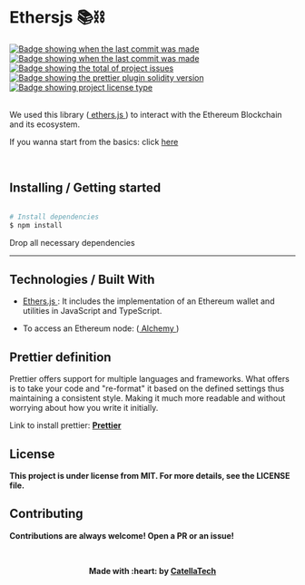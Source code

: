 <h1 aling="center">Ethersjs 📚⛓</h1>

   <a href="https://travis-ci.org/niltonvasques/simplecov-shields-badge" target="_blank">
    <img src="https://travis-ci.org/niltonvasques/simplecov-shields-badge.svg?branch=master" alt="Badge showing when the last commit was made"/>
  </a>
  
  <a href="https://github.com/gab0071/solidity-advanced/commits/main/truffle" target="_blank">
    <img src="https://img.shields.io/github/last-commit/gab0071/solidity-advanced" alt="Badge showing when the last commit was made"/>
  </a>

  <a href="https://github.com/gab0071/solidity-advanced/issues" target="_blank">
    <img src="https://img.shields.io/github/issues/gab0071/solidity-advanced" alt="Badge showing the total of project issues"/>
  </a>

  <a href="https://prettier.io/docs/en/install.html" target="_blank">
    <img src="https://img.shields.io/badge/prettier-2.7.1-pink.svg" alt="Badge showing the prettier plugin solidity version"/>
  </a>

  <a href="https://github.com/maurodesouza/profile-readme-generator/blob/master/LICENSE.md" target="_blank">
    <img alt="Badge showing project license type" src="https://img.shields.io/github/license/maurodesouza/profile-readme-generator?color=f85149">
  </a>

  <br>
  <br>

<p>We used this library (<a href="https://docs.ethers.io/v5/getting-started/"> ethers.js </a>) to interact with the Ethereum Blockchain and its ecosystem.</p>

<p>If you wanna start from the basics: click <a href="https://github.com/gab0071/solidity-fundamentals">here</a></p>
<br>

<h2> Installing / Getting started </h2>

```bash

# Install dependencies
$ npm install

```

<p>Drop all necessary dependencies</p>
<hr>


<h2> Technologies / Built With </h2>

- <p><a href="https://docs.ethers.io/v5/getting-started/"> Ethers.js </a>: It includes the implementation of an Ethereum wallet and utilities in JavaScript and TypeScript.</p>
- <p>To access an Ethereum node: (<a href="https://www.alchemy.com/"> Alchemy </a>)</p>


<h2>Prettier definition </h2>
<p> Prettier offers support for multiple languages and frameworks. What <Prettier> offers is to take your code and "re-format" it based on the defined settings thus maintaining a consistent style. Making it much more readable and without worrying about how you write it initially.</p>

<p>  Link to install prettier: <a href="https://prettier.io/docs/en/install.html"><strong> Prettier<strong></a></p>

<h2>License</h2>

<p>This project is under license from MIT. For more details, see the LICENSE file.</p>

<h2>Contributing</h2>
<p> Contributions are always welcome! Open a PR or an issue!</p>

<br>

<p align="center">Made with :heart: by <a href="https://github.com/gab0071" target="_blank">CatellaTech</a></p>